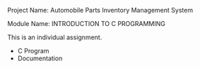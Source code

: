 Project Name: Automobile Parts Inventory Management System

Module Name: INTRODUCTION TO C PROGRAMMING

This is an individual assignment.
- C Program
- Documentation
